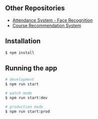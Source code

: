 ## Other Repositories
- [Attendance System - Face Recognition](https://github.com/Rymjbeli/Attendance_System_Face_Recognition)
- [Course Recommendation System](https://github.com/Rymjbeli/CourseRecommendationAPI)
## Installation

```bash
$ npm install
```

## Running the app

```bash
# development
$ npm run start

# watch mode
$ npm run start:dev

# production mode
$ npm run start:prod
```

